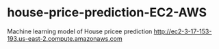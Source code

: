 # house-price-prediction-EC2-AWS
Machine learning model of House pricee prediction
http://ec2-3-17-153-193.us-east-2.compute.amazonaws.com
